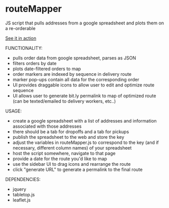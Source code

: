routeMapper
===========

JS script that pulls addresses from a google spreadsheet and plots them on a re-orderable

[See it in action](http://badideafactory.net/scripts/routeMapper/v3/routeMapper.html)

FUNCTIONALITY:
* pulls order data from google spreadsheet, parses as JSON
* filters orders by date
* plots date-filtered orders to map 
* order markers are indexed by sequence in delivery route
* marker pop-ups contain all data for the corresponding order
* UI provides draggable icons to allow user to edit and optimize route sequence
* UI allows user to generate bit.ly permalink to map of optimized route (can be texted/emailed to delivery workers, etc..)

USAGE:
* create a google spreadsheet with a list of addresses and information associated with those addresses
* there should be a tab for dropoffs and a tab for pickups 
* publish the spreadsheet to the web and store the key
* adjust the variables in routeMapper.js to correspond to the key (and if necessary, different column names) of your spreadsheet
* host the script somewhere, navigate to that page
* provide a date for the route you'd like to map
* use the sidebar UI to drag icons and rearrange the route
* click "generate URL" to generate a permalink to the final route

DEPENDENCIES:
* jquery
* tabletop.js
* leaflet.js
